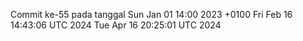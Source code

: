 Commit ke-55 pada tanggal Sun Jan 01 14:00 2023 +0100
Fri Feb 16 14:43:06 UTC 2024
Tue Apr 16 20:25:01 UTC 2024
